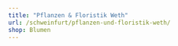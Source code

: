 ```yaml
---
title: "Pflanzen & Floristik Weth"
url: /schweinfurt/pflanzen-und-floristik-weth/
shop: Blumen
---
```

